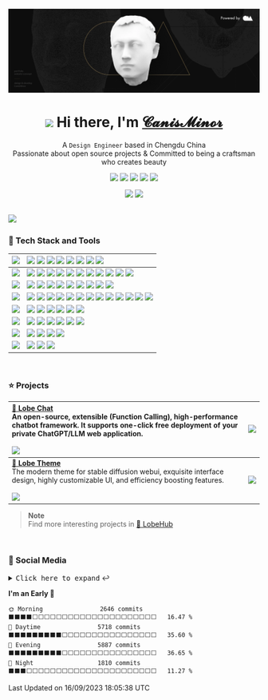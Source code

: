 <div align="center">

![](https://github.com/canisminor1990/canisminor1990/blob/main/assets/banner.webp?raw=true)

<h1 align="center"><img src="https://media.giphy.com/media/VgCDAzcKvsR6OM0uWg/giphy.gif" width="50px" style="max-width: 100%;"> Hi there, I'm <a href="https://github.com/canisminor1990">𝓒𝓪𝓷𝓲𝓼𝓜𝓲𝓷𝓸𝓻</a></h1>

A `Design Engineer` based in Chengdu China<br/>Passionate about open source projects & Committed to being a craftsman who creates beauty

![][design-engineer-shield]
![][follow-shield]
![][qq-shield]
![][wechat-shield]
![][discord-shield]


<img height="148" src="https://github-readme-stats-lobehub-bot.vercel.app/api?username=canisminor1990&show_icons=true&theme=radical&title_color=fff&text_color=fff&icon_color=90774f&bg_color=000&border_color=999"/>
<img height="148" src="https://github-readme-stats-lobehub-bot.vercel.app/api/top-langs/?username=canisminor1990&layout=compact&title_color=fff&text_color=fff&icon_color=90774f&bg_color=000&border_color=999"/>
</div>

<br/>

![][split]

### 💫 Tech Stack and Tools

| ![][header-design]   | ![][adobe] ![][sketch] ![][figma] ![][blender] ![][cinema4d] ![][stable-diffusion] ![][sai] ![][live2d]                                                                                  |
| :------------------- | :--------------------------------------------------------------------------------------------------------------------------------------------------------------------------------------- |
| ![][header-frontend] | ![][react] ![][nextjs] ![][zustand] ![][react-spring] ![][antd] ![][styled] ![][Umi] ![][dumi] ![][electron] ![][three] ![][react-three]                                                             |
| ![][header-backend]  | ![][node] ![][graphql] ![][sqlite] ![][mongodb] ![][postgresql] ![][nginx] ![][egg] ![][keystone] ![][prisma]                                                                            |
| ![][header-devops]   | ![][bun] ![][docker] ![][github-action] ![][semantic-release] ![][gitmoji] ![][lobe-commit] ![][vercel] ![][prettier] ![][eslint] ![][stylelint] ![][commitlint] ![][changelog] ![][remark] |
| ![][header-ide]      | ![][webstorm] ![][datagrap] ![][vscode] ![][sublime] ![][gitpod] ![][sandbox]                                                                                                            |
| ![][header-os]       | ![][mac] ![][win] ![][ubuntu] ![][centos] ![][debian] ![][openwrt]                                                                                                                       |
| ![][header-shell]    | ![][iterm] ![][terminal] ![][fish] ![][oh-my-posh]                                                                                                                                       |
| ![][header-other]    | ![][sketch-plugin] ![][chatgpt] ![][notion]                                                                                                                                              |

<br/>

### ⭐️ Projects

| [**🤖 Lobe Chat**][lobe-chat-github]<br/>An open-source, extensible (Function Calling), high-performance chatbot framework. It supports one-click free deployment of your private ChatGPT/LLM web application.<br/><br/>![][lobe-chat-shield]                                                                                                | [![][lobe-chat-cover]][lobe-chat-github]     |
| :------------------------------------------------------------------------------------------------------------------------------------------------------------------------------------------------------------------------------------------------------------------------------------------------------------------------------------------- | :------------------------------------------- |
| [**🤯 Lobe Theme**][lobe-theme-github]<br/>The modern theme for stable diffusion webui, exquisite interface design, highly customizable UI, and efficiency boosting features.<br/><br/>![][lobe-theme-shield]                                                                                                                                | [![][lobe-theme-cover]][lobe-theme-github]   |

> **Note**\
> Find more interesting projects in [🤯 LobeHub](https://github.com/lobehub)

<br>

### 👀 Social Media

<details>
  <summary><kbd>Click here to expand</kbd> ↩️</summary>
<br>
<div align="center">

<img width="390" alt="Left" src="https://raw.githubusercontent.com/canisminor1990/canisminor1990/main/assets/left.svg">
<img width="16"/>
<img width="390" alt="Right" src="https://raw.githubusercontent.com/canisminor1990/canisminor1990/main/assets/right.svg">

</div>

</details>

<!--START_SECTION:waka-->
**I'm an Early 🐤** 

```text
🌞 Morning                2646 commits        ⬛⬛⬛⬛⬜⬜⬜⬜⬜⬜⬜⬜⬜⬜⬜⬜⬜⬜⬜⬜⬜⬜⬜⬜⬜   16.47 % 
🌆 Daytime                5718 commits        ⬛⬛⬛⬛⬛⬛⬛⬛⬛⬜⬜⬜⬜⬜⬜⬜⬜⬜⬜⬜⬜⬜⬜⬜⬜   35.60 % 
🌃 Evening                5887 commits        ⬛⬛⬛⬛⬛⬛⬛⬛⬛⬜⬜⬜⬜⬜⬜⬜⬜⬜⬜⬜⬜⬜⬜⬜⬜   36.65 % 
🌙 Night                  1810 commits        ⬛⬛⬛⬜⬜⬜⬜⬜⬜⬜⬜⬜⬜⬜⬜⬜⬜⬜⬜⬜⬜⬜⬜⬜⬜   11.27 % 
```



 Last Updated on 16/09/2023 18:05:38 UTC
<!--END_SECTION:waka-->

<!-- SHIELD GROUP -->

[split]: https://raw.githubusercontent.com/andreasbm/readme/master/assets/lines/rainbow.png

<!-- SOCIAL -->

[design-engineer-shield]:  https://img.shields.io/badge/%F0%9F%8E%A8%26%E2%9A%92%EF%B8%8F-Design%20Engineer-white?labelColor=black&style=flat-square
[qq-shield]: https://img.shields.io/badge/-40073838-8ae8ff?labelColor=black&logo=tencentqq&style=flat-square
[wechat-shield]: https://img.shields.io/badge/-40073838-c4f042?labelColor=black&logo=wechat&logoColor=white&style=flat-square
[follow-shield]: https://img.shields.io/github/followers/canisminor1990?style=flat-square&logo=github&labelColor=black&color=ff80eb
[discord-shield]: https://img.shields.io/badge/-canisminor1990-B0A3FF?labelColor=black&logo=discord&logoColor=white&style=flat-square

<!-- PROJECTS -->

[lobe-chat-cover]: https://gw.alipayobjects.com/zos/kitchen/sLO%24gbrQtp/lobe-chat.webp
[lobe-chat-github]: https://github.com/lobehub/lobe-chat
[lobe-chat-shield]: https://img.shields.io/github/stars/lobehub/lobe-chat?color=ffcb47&labelColor=black&style=flat-square&logo=github
[lobe-theme-cover]: https://gw.alipayobjects.com/zos/kitchen/8Ab%24hLJ5ur/cover.webp
[lobe-theme-github]: https://github.com/lobehub/sd-webui-lobe-theme
[lobe-theme-shield]: https://img.shields.io/github/stars/lobehub/sd-webui-lobe-theme?color=ffcb47&labelColor=black&style=flat-square&logo=github

<!-- STACK_HEADER -->

[header-design]: https://img.shields.io/badge/-DESIGN-000?style=flat-square
[header-frontend]: https://img.shields.io/badge/-FRONTEND-000?style=flat-square
[header-backend]: https://img.shields.io/badge/-BACKEND-000?style=flat-square
[header-devops]: https://img.shields.io/badge/-DEVOPS-000?style=flat-square
[header-ide]: https://img.shields.io/badge/-IDE-000?style=flat-square
[header-os]: https://img.shields.io/badge/-OS-000?style=flat-square
[header-shell]: https://img.shields.io/badge/-SHELL-000?style=flat-square
[header-other]: https://img.shields.io/badge/-OTHER-000?style=flat-square

<!-- STACK_DESIGN -->

[adobe]: https://img.shields.io/badge/-Adobe-000?style=flat-square&logoColor=white&logo=adobe
[sketch]: https://img.shields.io/badge/-Sketch-000?style=flat-square&logoColor=white&logo=sketch
[figma]: https://img.shields.io/badge/-Figma-000?style=flat-square&logoColor=white&logo=figma
[blender]: https://img.shields.io/badge/-Blender-000?style=flat-square&logoColor=white&logo=blender
[cinema4d]: https://img.shields.io/badge/-Cinema4D-000?style=flat-square&logoColor=white&logo=cinema4d
[sai]: https://img.shields.io/badge/-SAI-000?style=flat-square
[live2d]: https://img.shields.io/badge/-Live2D-000?style=flat-square

<!-- STACK_FRONTEND -->

[nextjs]: https://img.shields.io/badge/-Next.js-black?logo=nextdotjs&style=flat-square
[react]: https://img.shields.io/badge/-React-000?style=flat-square&logoColor=white&logo=react
[antd]: https://img.shields.io/badge/-Ant_Design-000?style=flat-square&logoColor=white&logo=ant-design
[umi]: https://img.shields.io/badge/-UMI-000?style=flat-square&logo=umami
[dumi]: https://img.shields.io/badge/-DUMI-000?style=flat-square
[styled]: https://img.shields.io/badge/-Styled_Components-000?style=flat-square&logo=styled-components&logoColor=white
[three]: https://img.shields.io/badge/-Three.js-000?style=flat-square&logoColor=white&logo=threedotjs
[electron]: https://img.shields.io/badge/-Electron-000?style=flat-square&logoColor=white&logo=electron
[zustand]: https://img.shields.io/badge/-🐻_Zustand-000?style=flat-square
[react-spring]: https://img.shields.io/badge/-✌️_React_Spring-000?style=flat-square
[react-three]: https://img.shields.io/badge/-🇨🇭_React_Three-000?style=flat-square

<!-- STACK_BACKEND -->

[node]: https://img.shields.io/badge/-Node.js-000?style=flat-square&logoColor=white&logo=node.js
[egg]: https://img.shields.io/badge/-Egg-000?style=flat-square&logoColor=white
[sqlite]: https://img.shields.io/badge/-SQLite-000?style=flat-square&logoColor=white&logo=sqlite
[postgresql]: https://img.shields.io/badge/-PostgreSQL-000?style=flat-square&logoColor=white&logo=postgresql
[mongodb]: https://img.shields.io/badge/-MongoDB-000?style=flat-square&logoColor=white&logo=mongodb
[nginx]: https://img.shields.io/badge/-Nginx-000?style=flat-square&logoColor=white&logo=nginx
[graphql]: https://img.shields.io/badge/-GraphQL-000?style=flat-square&logoColor=white&logo=graphql
[keystone]: https://img.shields.io/badge/-Keystone-000?style=flat-square&logoColor=white&logo=keystone
[prisma]: https://img.shields.io/badge/-Prisma-000?style=flat-square&logoColor=white&logo=prisma

<!-- STACK_DEVOPS -->

[bun]: https://img.shields.io/badge/-Bun-000?style=flat-square&logoColor=white&logo=bun
[docker]: https://img.shields.io/badge/-Docker-000?style=flat-square&logoColor=white&logo=docker
[github-action]: https://img.shields.io/badge/-GitHub_Actions-000?style=flat-square&logoColor=white&logo=github
[gitmoji]: https://img.shields.io/badge/-😉_Gitmoji_Commit_Workflow-000?style=flat-square
[lobe-commit]: https://img.shields.io/badge/-🤯_Lobe_Commit-000?style=flat-square
[semantic-release]: https://img.shields.io/badge/-Semantic_Release-000?style=flat-square&logoColor=white&logo=semanticrelease
[vercel]: https://img.shields.io/badge/-Vercel-000?style=flat-square&logoColor=white&logo=vercel
[prettier]: https://img.shields.io/badge/-Prettier-000?style=flat-square&logoColor=white&logo=prettier
[eslint]: https://img.shields.io/badge/-ESlint-000?style=flat-square&logoColor=white&logo=eslint
[stylelint]: https://img.shields.io/badge/-Stylelint-000?style=flat-square&logoColor=white&logo=stylelint
[commitlint]: https://img.shields.io/badge/-Commitlint-000?style=flat-square&logoColor=white&logo=commitlint
[changelog]: https://img.shields.io/badge/-Conventional_Changelog-000?style=flat-square&logoColor=white&logo=conventionalcommits
[remark]: https://img.shields.io/badge/-Remark-000?style=flat-square&logoColor=white&logo=remark

<!-- STACK_IDE -->

[webstorm]: https://img.shields.io/badge/-Webstorm-000?style=flat-square&logoColor=white&logo=webstorm
[datagrap]: https://img.shields.io/badge/-DataGrap-000?style=flat-square&logoColor=white&logo=datagrip
[vscode]: https://img.shields.io/badge/-VS_Code-000?style=flat-square&logoColor=white&logo=visualstudiocode
[sublime]: https://img.shields.io/badge/-Sublime-000?style=flat-square&logoColor=white&logo=sublimetext
[gitpod]: https://img.shields.io/badge/-Gitpod-000?style=flat-square&logoColor=white&logo=gitpod
[sandbox]: https://img.shields.io/badge/-Code_Sand_Box-000?style=flat-square&logoColor=white&logo=codesandbox

<!-- STACK_OS -->

[mac]: https://img.shields.io/badge/-MacOS-000?style=flat-square&logoColor=white&logo=apple
[win]: https://img.shields.io/badge/-Win11-000?style=flat-square&logoColor=white&logo=windows11
[ubuntu]: https://img.shields.io/badge/-Ubuntu-000?style=flat-square&logoColor=white&logo=ubuntu
[centos]: https://img.shields.io/badge/-CentOS-000?style=flat-square&logoColor=white&logo=centos
[debian]: https://img.shields.io/badge/-Debian-000?style=flat-square&logoColor=white&logo=debian
[openwrt]: https://img.shields.io/badge/-OpenWRT-000?style=flat-square&logoColor=white&logo=openwrt

<!-- STACK_SHELL -->

[iterm]: https://img.shields.io/badge/-iTerm-000?style=flat-square&logoColor=white&logo=iterm2
[terminal]: https://img.shields.io/badge/-Windows_Terminal-000?style=flat-square&logoColor=white&logo=windowsterminal
[fish]: https://img.shields.io/badge/-Fish_Shell-000?style=flat-square&logoColor=white
[oh-my-posh]: https://img.shields.io/badge/-Oh_My_Posh-000?style=flat-square&logoColor=white

<!-- STACK_OTHERr -->

[sketch-plugin]: https://img.shields.io/badge/-Sketch_Plugin_Dev-000?style=flat-square&logoColor=white&logo=sketch
[chatgpt]: https://img.shields.io/badge/-ChatGPT-000?style=flat-square&logoColor=white&logo=openai
[stable-diffusion]: https://img.shields.io/badge/-🤗_Stable_Diffusion-000?style=flat-square&logoColor=white
[notion]: https://img.shields.io/badge/-Notion-000?style=flat-square&logoColor=white&logo=notion
